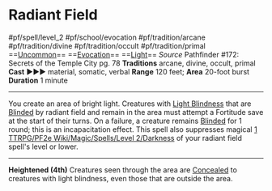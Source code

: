 # Radiant Field
#pf/spell/level_2 #pf/school/evocation #pf/tradition/arcane #pf/tradition/divine #pf/tradition/occult #pf/tradition/primal 
==[Uncommon](../../../Traits/Uncommon.md)== ==[Evocation](../../../Traits/Evocation.md)== ==[Light](1%20TTRPG/PF2e%20Wiki/Traits/Light)==
*Source* Pathfinder #172: Secrets of the Temple City pg. 78
**Traditions** arcane, divine, occult, primal
**Cast** ►►► material, somatic, verbal
**Range** 120 feet; **Area** 20-foot burst
**Duration** 1 minute

---
You create an area of bright light. Creatures with [Light Blindness](../../../Bestiary/Abilities/Light%20Blindness.md) that are [Blinded](../../../Conditions/Blinded.md) by radiant field and remain in the area must attempt a Fortitude save at the start of their turns. On a failure, a creature remains [Blinded](../../../Conditions/Blinded.md) for 1 round; this is an incapacitation effect. This spell also suppresses magical [1 TTRPG/PF2e Wiki/Magic/Spells/Level 2/Darkness](1%20TTRPG/PF2e%20Wiki/Magic/Spells/Level%202/Darkness) of your radiant field spell's level or lower.

<hr>

**Heightened (4th)** Creatures seen through the area are [Concealed](../../../Conditions/Concealed.md) to creatures with light blindness, even those that are outside the area.